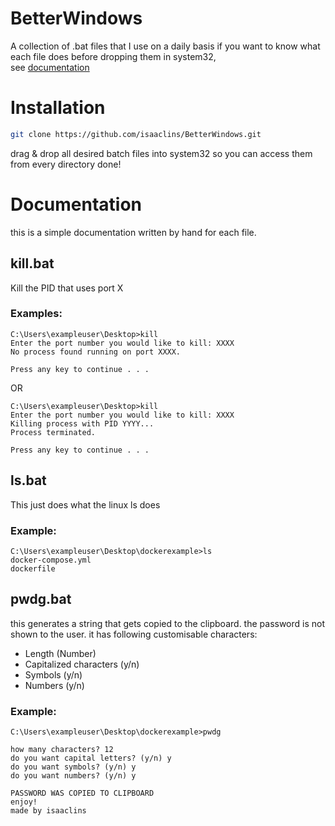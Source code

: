 # BetterWindows
A collection of .bat files that I use on a daily basis 
if you want to know what each file does before dropping them in system32,<br> see [documentation](https://github.com/isaaclins/BetterWindows/blob/main/README.md#documentation)


# Installation
```bash
git clone https://github.com/isaaclins/BetterWindows.git
```
drag & drop all desired batch files into system32 so you can access them from every directory
done!


# Documentation
this is a simple documentation written by hand for each file.

## kill.bat
Kill the PID that uses port X
### Examples:
```
C:\Users\exampleuser\Desktop>kill
Enter the port number you would like to kill: XXXX
No process found running on port XXXX.

Press any key to continue . . .
```
OR
```
C:\Users\exampleuser\Desktop>kill
Enter the port number you would like to kill: XXXX
Killing process with PID YYYY...
Process terminated.

Press any key to continue . . .
```

## ls.bat
This just does what the linux ls does
### Example:
```
C:\Users\exampleuser\Desktop\dockerexample>ls
docker-compose.yml
dockerfile
```

## pwdg.bat
this generates a string that gets copied to the clipboard. the password is not shown to the user.
it has following customisable characters:
- Length (Number)
- Capitalized characters (y/n)
- Symbols (y/n)
- Numbers (y/n)
### Example:
```
C:\Users\exampleuser\Desktop\dockerexample>pwdg

how many characters? 12
do you want capital letters? (y/n) y
do you want symbols? (y/n) y
do you want numbers? (y/n) y

PASSWORD WAS COPIED TO CLIPBOARD
enjoy!
made by isaaclins

```
